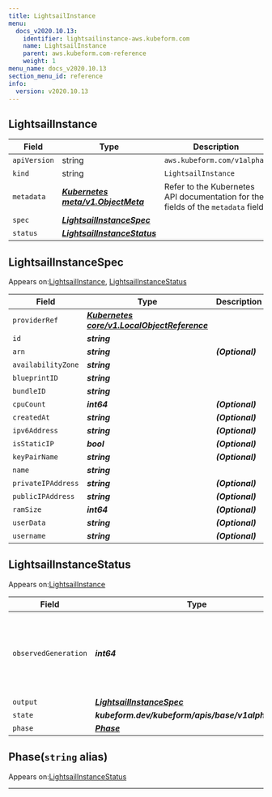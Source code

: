 ```yaml
---
title: LightsailInstance
menu:
  docs_v2020.10.13:
    identifier: lightsailinstance-aws.kubeform.com
    name: LightsailInstance
    parent: aws.kubeform.com-reference
    weight: 1
menu_name: docs_v2020.10.13
section_menu_id: reference
info:
  version: v2020.10.13
---
```


## LightsailInstance
| Field | Type | Description |
| ------ | ----- | ----------- |
| `apiVersion` | string | `aws.kubeform.com/v1alpha1` |
|    `kind` | string | `LightsailInstance` |
| `metadata` | ***[Kubernetes meta/v1.ObjectMeta](https://kubernetes.io/docs/reference/generated/kubernetes-api/v1.13/#objectmeta-v1-meta)***|Refer to the Kubernetes API documentation for the fields of the `metadata` field.|
| `spec` | ***[LightsailInstanceSpec](#lightsailinstancespec)***||
| `status` | ***[LightsailInstanceStatus](#lightsailinstancestatus)***||
## LightsailInstanceSpec

Appears on:[LightsailInstance](#lightsailinstance), [LightsailInstanceStatus](#lightsailinstancestatus)

| Field | Type | Description |
| ------ | ----- | ----------- |
| `providerRef` | ***[Kubernetes core/v1.LocalObjectReference](https://kubernetes.io/docs/reference/generated/kubernetes-api/v1.13/#localobjectreference-v1-core)***||
| `id` | ***string***||
| `arn` | ***string***| ***(Optional)*** |
| `availabilityZone` | ***string***||
| `blueprintID` | ***string***||
| `bundleID` | ***string***||
| `cpuCount` | ***int64***| ***(Optional)*** |
| `createdAt` | ***string***| ***(Optional)*** |
| `ipv6Address` | ***string***| ***(Optional)*** |
| `isStaticIP` | ***bool***| ***(Optional)*** |
| `keyPairName` | ***string***| ***(Optional)*** |
| `name` | ***string***||
| `privateIPAddress` | ***string***| ***(Optional)*** |
| `publicIPAddress` | ***string***| ***(Optional)*** |
| `ramSize` | ***int64***| ***(Optional)*** |
| `userData` | ***string***| ***(Optional)*** |
| `username` | ***string***| ***(Optional)*** |
## LightsailInstanceStatus

Appears on:[LightsailInstance](#lightsailinstance)

| Field | Type | Description |
| ------ | ----- | ----------- |
| `observedGeneration` | ***int64***| ***(Optional)*** Resource generation, which is updated on mutation by the API Server.|
| `output` | ***[LightsailInstanceSpec](#lightsailinstancespec)***| ***(Optional)*** |
| `state` | ***kubeform.dev/kubeform/apis/base/v1alpha1.State***| ***(Optional)*** |
| `phase` | ***[Phase](#phase)***| ***(Optional)*** |
## Phase(`string` alias)

Appears on:[LightsailInstanceStatus](#lightsailinstancestatus)

---
